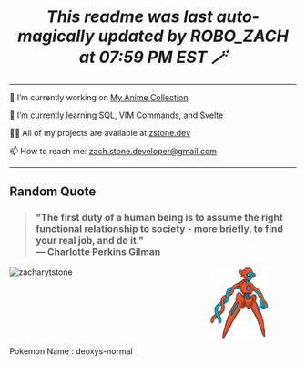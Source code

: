 <h1 align="center" style="font-style: italic; font-weight: bold;"> This readme was last auto-magically updated by ROBO_ZACH at 07:59 PM EST 🪄 </h1>

---

🔭 I’m currently working on [My Anime Collection](https://github.com/ZacharyTStone/My-Anime-Collection)

🌱 I’m currently learning SQL, VIM Commands, and Svelte

👨‍💻 All of my projects are available at [zstone.dev](https://www.zstone.dev/)

📫 How to reach me: [zach.stone.developer@gmail.com](mailto:zach.stone.developer@gmail.com)

---

<!-- Add a Quotes section -->

## Random Quote

<h3>
<blockquote>
  "The first duty of a human being is to assume the right functional relationship to society - more briefly, to find your real job, and do it."
<br>— Charlotte Perkins Gilman
</blockquote>
</h3>

<div style="display: flex; flex-wrap: no-wrap; width: 100%">
        <img width="70%" src="https://github-readme-streak-stats.herokuapp.com/?user=zacharytstone" alt="zacharytstone" />
    <img width="20%" class='poke-img' src='https://raw.githubusercontent.com/PokeAPI/sprites/master/sprites/pokemon/other/dream-world/386.svg' alt='deoxys-normal'/>
</div>

<span class="poke-name"> Pokemon Name : deoxys-normal</span>
